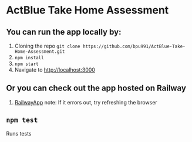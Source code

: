 # ActBlue Take Home Assessment

## You can run the app locally by: 
1. Cloning the repo `git clone https://github.com/bpu991/ActBlue-Take-Home-Assessment.git`
2. `npm install`
3. `npm start`
4. Navigate to [http://localhost:3000](http://localhost:3000)

## Or you can check out the app hosted on Railway
1. [RailwayApp](https://actblue-take-home-assessment-production.up.railway.app/)
note: If it errors out, try refreshing the browser


## `npm test`
Runs tests
